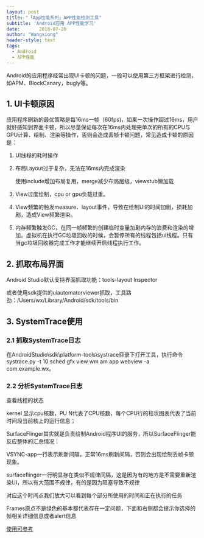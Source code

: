 ```yaml
---
layout: post
title: "「App性能系列」APP性能检测工具"
subtitle: 'Android应用 APP性能学习'
date:       2018-07-20
author: "Wangxiong"
header-style: text
tags:
  - Android
  - APP性能
---
```


Android的应用程序经常出现UI卡顿的问题，一般可以使用第三方框架进行检测，如APM、BlockCanary，bugly等。

## 1. UI卡顿原因

应用程序刷新的最优策略是每16ms一帧（60fps)，如果一次操作超过16ms，用户就好感知到界面卡顿，所以尽量保证每次在16ms内处理完单次的所有的CPU与GPU计算、绘制、渲染等操作，否则会造成丢帧卡顿问题，常见造成卡顿的原因是：

1. UI线程的耗时操作

2. 布局Layout过于复杂，无法在16ms内完成渲染

   使用include增加布局复用，merge减少布局层级，viewstub懒加载

3. View过度绘制，cpu or gpu负载过重。

4. View频繁的触发measure、layout事件，导致在绘制Ui的时间加剧，损耗加剧，造成View频繁渲染。

5. 内存频繁触发GC，在同一帧频繁的创建临时变量加剧内存的浪费和渲染的增加。虚拟机在执行GC垃圾回收的时候，会暂停所有的线程包括ui线程。只有当gc垃圾回收器完成工作才能继续开启线程执行工作。

## 2. 抓取布局界面

Android Studio默认支持界面抓取功能：tools-layout Inspector

或者使用sdk提供的uiautomatorviewer抓取，工具路劲：/Users/wx/Library/Android/sdk/tools/bin

## 3. SystemTrace使用

### 2.1 抓取SystemTrace日志

在AndroidStudio\sdk\platform-tools\systrace目录下打开工具，执行命令systrace.py -t 10 sched gfx view wm am app webview -a com.example.wx。

### 2.2 分析SystemTrace日志

查看线程的状态

kernel 显示cpu核数，PU N代表了CPU核数，每个CPU行的柱状图表代表了当前时间段当前核上的运行信息；

SurfaceFlinger其实就是负责绘制Android程序UI的服务，所以SurfaceFlinger能反应整体的汇总情况： 

VSYNC-app一行表示刷新间隔，正常16ms刷新间隔，否则会出现绘制丢帧卡顿现象。

surfaceflinger一行明显存在类似不规律间隔，这是因为有的地方是不需要重新渲染UI，所以有大范围不规律，有的是因为阻塞导致不规律

对应这个时间点我们放大可以看到每个部分所使用的时间和正在执行的任务

Frames原点不是绿色的基本都代表存在一定问题，下面和右侧都会提示你选择的帧相关详细信息或者alert信息

[使用可参考](https://blog.csdn.net/yanbober/article/details/48394201)





